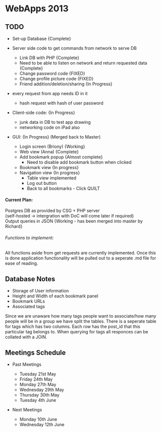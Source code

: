 # WebApps 2013

  
## TODO

 - Set-up Database {Complete}  
 - Server side code to get commands from network to serve DB  
    - Link DB with PHP {Complete}
    - Need to be able to listen on network and return requested data {Complete}  
    - Change password code {FIXED}  
    - Change profile picture code {FIXED}  
    - Friend addition/deletion/sharing {In Progress}  

 - every request from app needs ID in it  
    - hash request with hash of user password  

 - Client-side code: {In Progress}  
    - junk data in DB to test app drawing  
    - networking code on iPad also

 - GUI: {In Progress} (Merged back to Master)
    - Login screen (Briony) {Working}
    - Web view (Anna) {Complete}
    - Add bookmark popup {Almost complete}
        - Need to disable add bookmark button when clicked
    - Bookmark view {In progress}
    - Navigation view {In progress}
        - Table view implemented
        - Log out button
        - Back to all bookmarks - Click QUILT


#### Current Plan:  
Postgres DB as provided by CSG + PHP server  
{self-hosted -> intergration with DoC will come later if required}  
Output queries in JSON {Working - has been merged into master by Richard}



###### Functions to implement:
All functions aside from get requests are currently implemented. Once this is done application functionality will be pulled out to a seperate .md file for ease of reading.
  

  
  
## Database Notes

 - Storage of User information
 - Height and Width of each bookmark panel
 - Bookmark URLs
 - Associated tags  

Since we are unaware how many tags people want to associate/how many people will be in a group we have split the tables. There is a seperate table for tags which has two columns. Each row has the post_id that this particular tag belongs to. When querying for tags all responces can be collated with a JOIN.


## Meetings Schedule

 - Past Meetings  
    - Tuesday 21st May  
    - Friday 24th May  
    - Monday 27th May  
    - Wednesday 29th May  
    - Thursday 30th May  
    - Tuesday 4th June 
    
 - Next Meetings  
    - Monday 10th June  
    - Wednesday 12th June  
